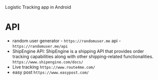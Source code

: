 Logistic Tracking app in Android 

# API 

- random user generator - ``` https://randomuser.me ```
  api - ``` https://randomuser.me/api ```
- ShipEngine API: ShipEngine is a shipping API that provides order tracking capabilities along with other shipping-related functionalities.
  ``` https://www.shipengine.com/docs/ ```
- Live tracking 
  ``` https://www.route4me.com/ ```
- easy post ``` https://www.easypost.com/ ```
